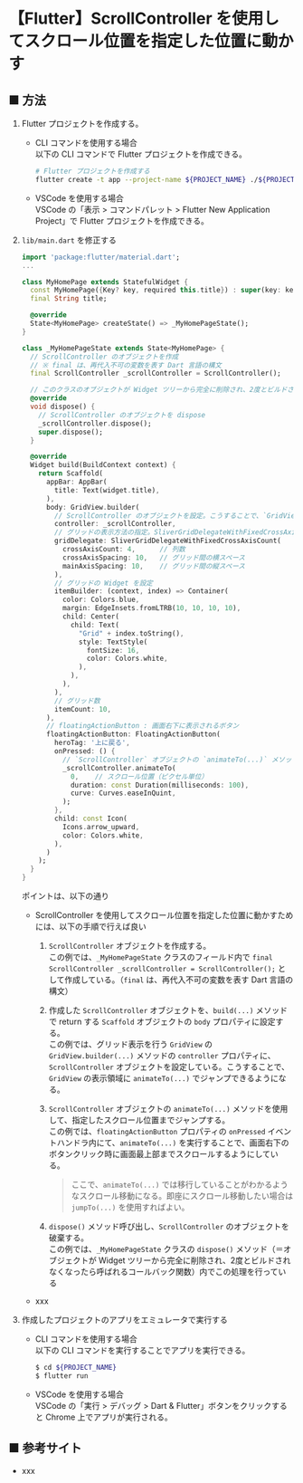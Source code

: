 # 【Flutter】ScrollController を使用してスクロール位置を指定した位置に動かす

## ■ 方法

1. Flutter プロジェクトを作成する。<br>
    - CLI コマンドを使用する場合<br>
      以下の CLI コマンドで Flutter プロジェクトを作成できる。
      ```sh
      # Flutter プロジェクトを作成する
      flutter create -t app --project-name ${PROJECT_NAME} ./${PROJECT_NAME}
      ```

    - VSCode を使用する場合<br>
      VSCode の「表示 > コマンドパレット > Flutter New Application Project」で Flutter プロジェクトを作成できる。

1. `lib/main.dart` を修正する<br>
    ```dart
    import 'package:flutter/material.dart';
    ...

    class MyHomePage extends StatefulWidget {
      const MyHomePage({Key? key, required this.title}) : super(key: key);
      final String title;

      @override
      State<MyHomePage> createState() => _MyHomePageState();
    }

    class _MyHomePageState extends State<MyHomePage> {
      // ScrollController のオブジェクトを作成
      // ※ final は、再代入不可の変数を表す Dart 言語の構文
      final ScrollController _scrollController = ScrollController();

      // このクラスのオブジェクトが Widget ツリーから完全に削除され、2度とビルドされなくなったら呼ばれるコールバック関数
      @override
      void dispose() {
        // ScrollController のオブジェクトを dispose
        _scrollController.dispose();
        super.dispose();
      }

      @override
      Widget build(BuildContext context) {
        return Scaffold(
          appBar: AppBar(
            title: Text(widget.title),
          ),
          body: GridView.builder(
            // ScrollController のオブジェクトを設定。こうすることで、`GridView` の表示領域に `animateTo(...)` でジャンプできるようになる。
            controller: _scrollController,
            // グリッドの表示方法の指定。SliverGridDelegateWithFixedCrossAxisCount() を指定した場合は、列の数を基準として表示される
            gridDelegate: SliverGridDelegateWithFixedCrossAxisCount(
              crossAxisCount: 4,      // 列数
              crossAxisSpacing: 10,   // グリッド間の横スペース
              mainAxisSpacing: 10,    // グリッド間の縦スペース
            ),
            // グリッドの Widget を設定
            itemBuilder: (context, index) => Container(
              color: Colors.blue,
              margin: EdgeInsets.fromLTRB(10, 10, 10, 10),
              child: Center(
                child: Text(
                  "Grid" + index.toString(),
                  style: TextStyle(
                    fontSize: 16,
                    color: Colors.white,
                  ),
                ),
              ),
            ),
            // グリッド数
            itemCount: 10,
          ),
          // floatingActionButton : 画面右下に表示されるボタン
          floatingActionButton: FloatingActionButton(
            heroTag: '上に戻る',
            onPressed: () {
              // `ScrollController` オブジェクトの `animateTo(...)` メソッドを使用して、指定したスクロール位置までジャンプする。
              _scrollController.animateTo(
                0,    // スクロール位置（ピクセル単位）
                duration: const Duration(milliseconds: 100),
                curve: Curves.easeInQuint,
              );
            },
            child: const Icon(
              Icons.arrow_upward,
              color: Colors.white,
            ),       
          )
        );
      }
    }
    ```

    ポイントは、以下の通り

    - ScrollController を使用してスクロール位置を指定した位置に動かすためには、以下の手順で行えば良い<br>
      1. `ScrollController` オブジェクトを作成する。<br>
          この例では、`_MyHomePageState` クラスのフィールド内で `final ScrollController _scrollController = ScrollController();` として作成している。（`final` は、再代入不可の変数を表す Dart 言語の構文）
      1. 作成した `ScrollController` オブジェクトを、`build(...)` メソッドで return する `Scaffold` オブジェクトの `body` プロパティに設定する。<br>
          この例では、グリッド表示を行う `GridView` の `GridView.builder(...)` メソッドの `controller` プロパティに、`ScrollController` オブジェクトを設定している。こうすることで、`GridView` の表示領域に `animateTo(...)` でジャンプできるようになる。

      1. `ScrollController` オブジェクトの `animateTo(...)` メソッドを使用して、指定したスクロール位置までジャンプする。<br>
          この例では、`floatingActionButton` プロパティの `onPressed` イベントハンドラ内にて、`animateTo(...)` を実行することで、画面右下のボタンクリック時に画面最上部までスクロールするようにしている。
      
          > ここで、`animateTo(...)` では移行していることがわかるようなスクロール移動になる。即座にスクロール移動したい場合は `jumpTo(...)` を使用すればよい。

      1. `dispose()` メソッド呼び出し、`ScrollController` のオブジェクトを破棄する。<br>
          この例では、`_MyHomePageState` クラスの `dispose()` メソッド（＝オブジェクトが Widget ツリーから完全に削除され、2度とビルドされなくなったら呼ばれるコールバック関数）内でこの処理を行っている

    - xxx
    
1. 作成したプロジェクトのアプリをエミュレータで実行する<br>
    - CLI コマンドを使用する場合<br>
      以下の CLI コマンドを実行することでアプリを実行できる。

      ```sh
      $ cd ${PROJECT_NAME}
      $ flutter run
      ```

    - VSCode を使用する場合<br>
      VSCode の「実行 > デバッグ > Dart & Flutter」ボタンをクリックすると Chrome 上でアプリが実行される。


## ■ 参考サイト

- xxx